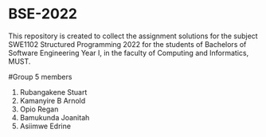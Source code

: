 # BSE-2022
This repository is created to collect the assignment solutions for the subject SWE1102 Structured Programming 2022
 for the students of Bachelors of Software Engineering  Year I, in the faculty of Computing and Informatics, MUST.

#Group 5 members
1. Rubangakene Stuart
2. Kamanyire B Arnold
3. Opio Regan
4. Bamukunda Joanitah
5. Asiimwe Edrine
